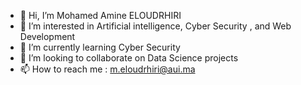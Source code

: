 - 👋 Hi, I’m Mohamed Amine ELOUDRHIRI
- 👀 I’m interested in Artificial intelligence, Cyber Security , and Web Development
- 🌱 I’m currently learning Cyber Security
- 💞️ I’m looking to collaborate on Data Science projects
- 📫 How to reach me : m.eloudrhiri@aui.ma


